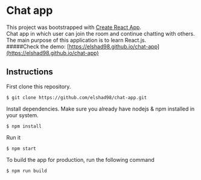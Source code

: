 # Chat app

This project was bootstrapped with [Create React App](https://github.com/facebook/create-react-app).  
Chat app in which user can join the room and continue chatting with others.     
The main purpose of this application is to learn React.js.  
#####Check the demo: [https://elshad98.github.io/chat-app](https://elshad98.github.io/chat-app)       

## Instructions

First clone this repository.    
```
$ git clone https://github.com/elshad98/chat-app.git
```  
Install dependencies. Make sure you already have nodejs & npm installed in your system.  
```
$ npm install
```  
Run it
```
$ npm start
```  
To build the app for production, run the following command  
```
$ npm run build
```  
